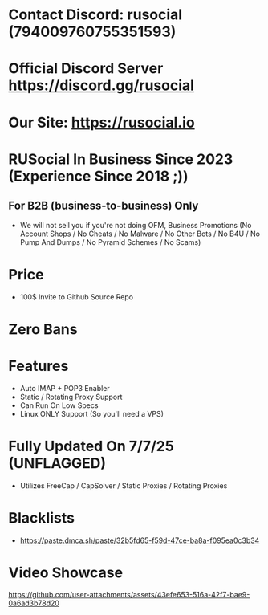 # Contact Discord: rusocial (794009760755351593)
# Official Discord Server https://discord.gg/rusocial
# Our Site: https://rusocial.io
# RUSocial In Business Since 2023 (Experience Since 2018 ;))

## For B2B (business-to-business) Only
- We will not sell you if you're not doing OFM, Business Promotions (No Account Shops / No Cheats / No Malware / No Other Bots / No B4U / No Pump And Dumps / No Pyramid Schemes / No Scams)

# Price
- 100$ Invite to Github Source Repo

# Zero Bans

# Features
- Auto IMAP + POP3 Enabler
- Static / Rotating Proxy Support
- Can Run On Low Specs
- Linux ONLY Support (So you'll need a VPS)

# Fully Updated On 7/7/25 (UNFLAGGED)
- Utilizes FreeCap / CapSolver / Static Proxies / Rotating Proxies

# Blacklists
- https://paste.dmca.sh/paste/32b5fd65-f59d-47ce-ba8a-f095ea0c3b34

# Video Showcase
https://github.com/user-attachments/assets/43efe653-516a-42f7-bae9-0a6ad3b78d20


